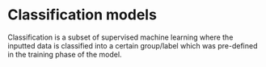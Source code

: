 # Classification models
Classification is a subset of supervised machine learning where the inputted data is classified into a certain group/label which was pre-defined in the training phase of the model.
